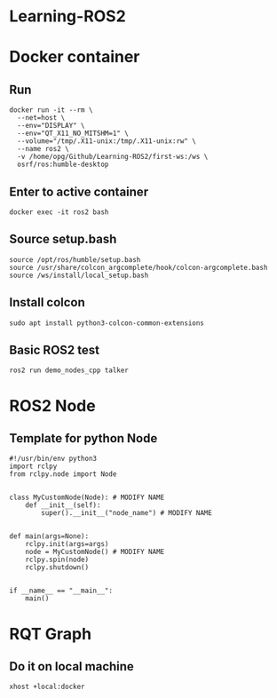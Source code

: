 # Learning-ROS2

# Docker container
## Run
```
docker run -it --rm \
  --net=host \
  --env="DISPLAY" \
  --env="QT_X11_NO_MITSHM=1" \
  --volume="/tmp/.X11-unix:/tmp/.X11-unix:rw" \
  --name ros2 \
  -v /home/opg/Github/Learning-ROS2/first-ws:/ws \
  osrf/ros:humble-desktop
```
## Enter to active container 
```
docker exec -it ros2 bash
```

## Source setup.bash
```
source /opt/ros/humble/setup.bash
source /usr/share/colcon_argcomplete/hook/colcon-argcomplete.bash
source /ws/install/local_setup.bash
```
## Install colcon
```
sudo apt install python3-colcon-common-extensions
```

## Basic ROS2 test 
```
ros2 run demo_nodes_cpp talker
```


# ROS2 Node
## Template for python Node
```
#!/usr/bin/env python3
import rclpy
from rclpy.node import Node
     
     
class MyCustomNode(Node): # MODIFY NAME
    def __init__(self):
        super().__init__("node_name") # MODIFY NAME
     
     
def main(args=None):
    rclpy.init(args=args)
    node = MyCustomNode() # MODIFY NAME
    rclpy.spin(node)
    rclpy.shutdown()
     
     
if __name__ == "__main__":
    main()
```

# RQT Graph

## Do it on local machine
```
xhost +local:docker
```

